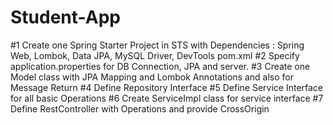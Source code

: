# Student-App
#1 Create one Spring Starter Project in STS with Dependencies : Spring Web, Lombok, Data JPA, MySQL Driver, DevTools pom.xml 
#2 Specify application.properties for DB Connection, JPA and server.
#3 Create one Model class with JPA Mapping and Lombok Annotations and also for Message Return
#4 Define Repository Interface
#5 Define Service Interface for all basic Operations
#6 Create ServiceImpl class for service interface
#7 Define RestController with Operations and provide CrossOrigin

